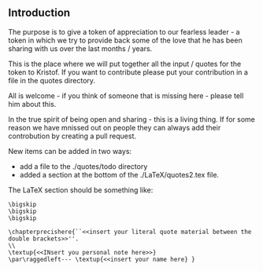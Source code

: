 ## Introduction

The purpose is to give a token of appreciation to our fearless leader - a token in which we try to provide back some of the love that he has been sharing with us over the last months / years.

This is the place where we will put together all the input / quotes for the token to Kristof.  If you want to contribute please put your contribution in a file in the quotes directory.

All is welcome - if you think of someone that is missing here - please tell him about this.

In the true spirit of being open and sharing - this is a living thing.  If for some reason we have mnissed out on people they can always add their controbution by creating a pull request.

New items can be added in two ways:
- add a file to the ./quotes/todo directory
- added a section at the bottom of the ./LaTeX/quotes2.tex file.

The LaTeX section should be something like:
```
\bigskip
\bigskip
\bigskip

\chapterprecishere{``<<insert your literal quote material between the double brackets>>''.
\\
\textup{<<INsert you personal note here>>}
\par\raggedleft--- \textup{<<insert your name here} }
```
